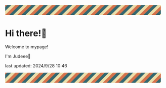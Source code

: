 <!-- Header image -->
<img src="./pokemon/pokemon_15.png" width="1000">

# Hi there!👋

Welcome to mypage!

I'm Judeee🐷

last updated: 2024/9/28 10:46

<!-- Footer image -->
<img src="./pokemon/pokemon_15.png" width="1000">
